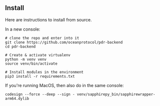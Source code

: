 <!--
Copyright 2023 Ocean Protocol Foundation
SPDX-License-Identifier: Apache-2.0
-->

## Install

Here are instructions to install from source.

In a new console:

```console
# clone the repo and enter into it
git clone https://github.com/oceanprotocol/pdr-backend
cd pdr-backend

# Create & activate virtualenv
python -m venv venv
source venv/bin/activate

# Install modules in the environment
pip3 install -r requirements.txt
```

If you're running MacOS, then also do in the same console:
```console
codesign --force --deep --sign - venv/sapphirepy_bin/sapphirewrapper-arm64.dylib
```
